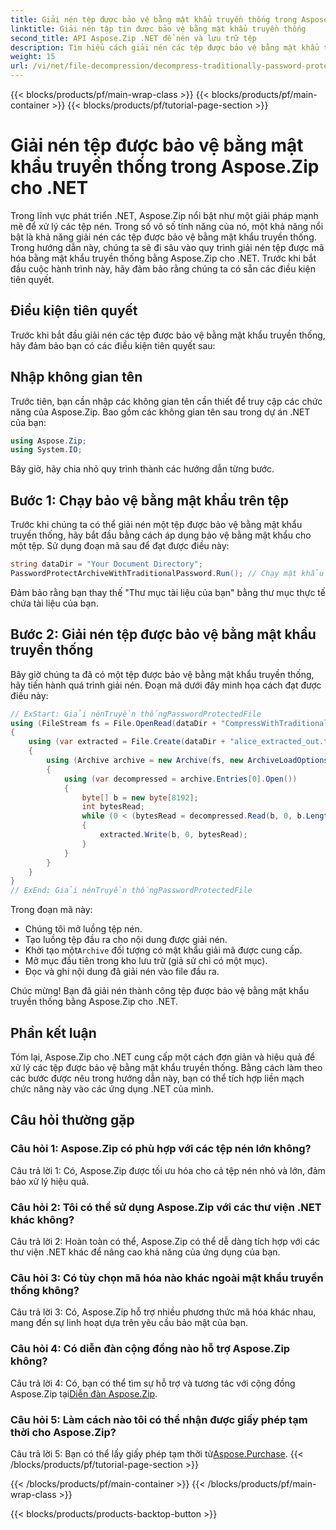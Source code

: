 ```yaml
---
title: Giải nén tệp được bảo vệ bằng mật khẩu truyền thống trong Aspose.Zip cho .NET
linktitle: Giải nén tập tin được bảo vệ bằng mật khẩu truyền thống
second_title: API Aspose.Zip .NET để nén và lưu trữ tệp
description: Tìm hiểu cách giải nén các tệp được bảo vệ bằng mật khẩu truyền thống bằng Aspose.Zip cho .NET. Hướng dẫn từng bước để tích hợp liền mạch.
weight: 15
url: /vi/net/file-decompression/decompress-traditionally-password-protected-file/
---
```


{{< blocks/products/pf/main-wrap-class >}}
{{< blocks/products/pf/main-container >}}
{{< blocks/products/pf/tutorial-page-section >}}

# Giải nén tệp được bảo vệ bằng mật khẩu truyền thống trong Aspose.Zip cho .NET

Trong lĩnh vực phát triển .NET, Aspose.Zip nổi bật như một giải pháp mạnh mẽ để xử lý các tệp nén. Trong số vô số tính năng của nó, một khả năng nổi bật là khả năng giải nén các tệp được bảo vệ bằng mật khẩu truyền thống. Trong hướng dẫn này, chúng ta sẽ đi sâu vào quy trình giải nén tệp được mã hóa bằng mật khẩu truyền thống bằng Aspose.Zip cho .NET. Trước khi bắt đầu cuộc hành trình này, hãy đảm bảo rằng chúng ta có sẵn các điều kiện tiên quyết.

## Điều kiện tiên quyết

Trước khi bắt đầu giải nén các tệp được bảo vệ bằng mật khẩu truyền thống, hãy đảm bảo bạn có các điều kiện tiên quyết sau:

## Nhập không gian tên

Trước tiên, bạn cần nhập các không gian tên cần thiết để truy cập các chức năng của Aspose.Zip. Bao gồm các không gian tên sau trong dự án .NET của bạn:

```csharp
using Aspose.Zip;
using System.IO;
```

Bây giờ, hãy chia nhỏ quy trình thành các hướng dẫn từng bước.

## Bước 1: Chạy bảo vệ bằng mật khẩu trên tệp

Trước khi chúng ta có thể giải nén một tệp được bảo vệ bằng mật khẩu truyền thống, hãy bắt đầu bằng cách áp dụng bảo vệ bằng mật khẩu cho một tệp. Sử dụng đoạn mã sau để đạt được điều này:

```csharp
string dataDir = "Your Document Directory";
PasswordProtectArchiveWithTraditionalPassword.Run(); // Chạy mật khẩu bảo vệ trên một tệp ví dụ để sử dụng nó sau
```

Đảm bảo rằng bạn thay thế "Thư mục tài liệu của bạn" bằng thư mục thực tế chứa tài liệu của bạn.

## Bước 2: Giải nén tệp được bảo vệ bằng mật khẩu truyền thống

Bây giờ chúng ta đã có một tệp được bảo vệ bằng mật khẩu truyền thống, hãy tiến hành quá trình giải nén. Đoạn mã dưới đây minh họa cách đạt được điều này:

```csharp
// ExStart: Giải nénTruyền thốngPasswordProtectedFile
using (FileStream fs = File.OpenRead(dataDir + "CompressWithTraditionalEncryption_out.zip"))
{
    using (var extracted = File.Create(dataDir + "alice_extracted_out.txt"))
    {
        using (Archive archive = new Archive(fs, new ArchiveLoadOptions() { DecryptionPassword = "p@s$" }))
        {
            using (var decompressed = archive.Entries[0].Open())
            {
                byte[] b = new byte[8192];
                int bytesRead;
                while (0 < (bytesRead = decompressed.Read(b, 0, b.Length)))
                {
                    extracted.Write(b, 0, bytesRead);
                }
            }
        }
    }
}
// ExEnd: Giải nénTruyền thốngPasswordProtectedFile
```

Trong đoạn mã này:
- Chúng tôi mở luồng tệp nén.
- Tạo luồng tệp đầu ra cho nội dung được giải nén.
-  Khởi tạo một`Archive` đối tượng có mật khẩu giải mã được cung cấp.
- Mở mục đầu tiên trong kho lưu trữ (giả sử chỉ có một mục).
- Đọc và ghi nội dung đã giải nén vào file đầu ra.

Chúc mừng! Bạn đã giải nén thành công tệp được bảo vệ bằng mật khẩu truyền thống bằng Aspose.Zip cho .NET.

## Phần kết luận

Tóm lại, Aspose.Zip cho .NET cung cấp một cách đơn giản và hiệu quả để xử lý các tệp được bảo vệ bằng mật khẩu truyền thống. Bằng cách làm theo các bước được nêu trong hướng dẫn này, bạn có thể tích hợp liền mạch chức năng này vào các ứng dụng .NET của mình.

## Câu hỏi thường gặp

### Câu hỏi 1: Aspose.Zip có phù hợp với các tệp nén lớn không?

Câu trả lời 1: Có, Aspose.Zip được tối ưu hóa cho cả tệp nén nhỏ và lớn, đảm bảo xử lý hiệu quả.

### Câu hỏi 2: Tôi có thể sử dụng Aspose.Zip với các thư viện .NET khác không?

Câu trả lời 2: Hoàn toàn có thể, Aspose.Zip có thể dễ dàng tích hợp với các thư viện .NET khác để nâng cao khả năng của ứng dụng của bạn.

### Câu hỏi 3: Có tùy chọn mã hóa nào khác ngoài mật khẩu truyền thống không?

Câu trả lời 3: Có, Aspose.Zip hỗ trợ nhiều phương thức mã hóa khác nhau, mang đến sự linh hoạt dựa trên yêu cầu bảo mật của bạn.

### Câu hỏi 4: Có diễn đàn cộng đồng nào hỗ trợ Aspose.Zip không?

 Câu trả lời 4: Có, bạn có thể tìm sự hỗ trợ và tương tác với cộng đồng Aspose.Zip tại[Diễn đàn Aspose.Zip](https://forum.aspose.com/c/zip/37).

### Câu hỏi 5: Làm cách nào tôi có thể nhận được giấy phép tạm thời cho Aspose.Zip?

 Câu trả lời 5: Bạn có thể lấy giấy phép tạm thời từ[Aspose.Purchase](https://purchase.aspose.com/temporary-license/).
{{< /blocks/products/pf/tutorial-page-section >}}

{{< /blocks/products/pf/main-container >}}
{{< /blocks/products/pf/main-wrap-class >}}

{{< blocks/products/products-backtop-button >}}
